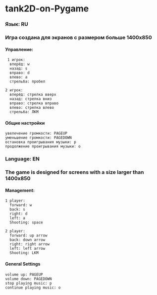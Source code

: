 # tank2D-on-Pygame

### Язык: RU
### Игра создана для экранов с размером больше 1400x850
#### Управление:
  ```
   1 игрок:
    вперёд: w
    назад: s
    вправо: d
    влево: a
    стрельба: пробел
    
  2 игрок:
    вперёд: стрелка вверх
    назад: стрелка вниз
    вправо: стрелка вправо
    влево: стрелка влево
    стрельба: ЛКМ
  ```
  
#### Общие настройки
  ```
  увелечение громкости: PAGEUP
  уменьшение громкости: PAGEDOWN
  остановка проигрывания музыки: p
  продолжение проигрывания музыки: o
  ```   
 
 
### Language: EN
### The game is designed for screens with a size larger than 1400x850
#### Management:
  ```
  1 player:
    forward: w
    back: s
    right: d
    left: a
    Shooting: space
    
  2 player:
    forward: up arrow
    back: down arrow
    right: right arrow
    left: left arrow
    Shooting: LKM
  ```
  
#### General Settings
  ```
  volume up: PAGEUP
  volume down: PAGEDOWN
  stop playing music: p
  continue playing music: o
  ```
